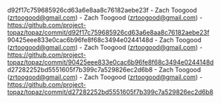 d92f17c759685926cd63a6e8aa8c76182aebe23f - Zach Toogood (zrtoogood@gmail.com) - Zach Toogood (zrtoogood@gmail.com) - https://github.com/project-topaz/topaz/commit/d92f17c759685926cd63a6e8aa8c76182aebe23f
90425eee833e0cac6b96fe8f68c3494e0244148d - Zach Toogood (zrtoogood@gmail.com) - Zach Toogood (zrtoogood@gmail.com) - https://github.com/project-topaz/topaz/commit/90425eee833e0cac6b96fe8f68c3494e0244148d
d27282252bd5551605f7b399c7a529826ec2d6b8 - Zach Toogood (zrtoogood@gmail.com) - Zach Toogood (zrtoogood@gmail.com) - https://github.com/project-topaz/topaz/commit/d27282252bd5551605f7b399c7a529826ec2d6b8
